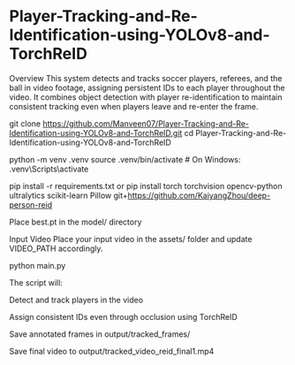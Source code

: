 # Player-Tracking-and-Re-Identification-using-YOLOv8-and-TorchReID

Overview
This system detects and tracks soccer players, referees, and the ball in video footage, assigning persistent IDs to each player throughout the video. It combines object detection with player re-identification to maintain consistent tracking even when players leave and re-enter the frame.

git clone https://github.com/Manveen07/Player-Tracking-and-Re-Identification-using-YOLOv8-and-TorchReID.git
cd Player-Tracking-and-Re-Identification-using-YOLOv8-and-TorchReID

python -m venv .venv
source .venv/bin/activate # On Windows: .venv\Scripts\activate

pip install -r requirements.txt
or
pip install torch torchvision opencv-python ultralytics scikit-learn Pillow git+https://github.com/KaiyangZhou/deep-person-reid

Place best.pt in the model/ directory

Input Video
Place your input video in the assets/ folder and update VIDEO_PATH accordingly.

python main.py

The script will:

Detect and track players in the video

Assign consistent IDs even through occlusion using TorchReID

Save annotated frames in output/tracked_frames/

Save final video to output/tracked_video_reid_final1.mp4
